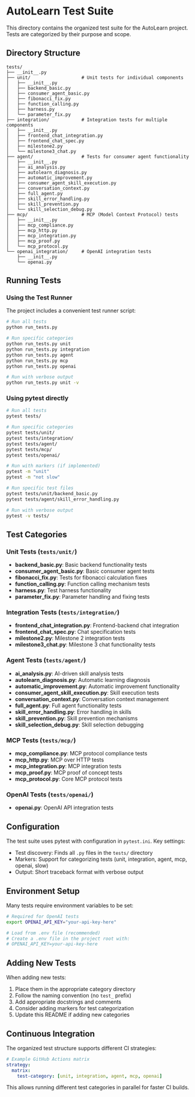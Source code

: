 # AutoLearn Test Suite

This directory contains the organized test suite for the AutoLearn project. Tests are categorized by their purpose and scope.

## Directory Structure

```
tests/
├── __init__.py
├── unit/                   # Unit tests for individual components
│   ├── __init__.py
│   ├── backend_basic.py
│   ├── consumer_agent_basic.py
│   ├── fibonacci_fix.py
│   ├── function_calling.py
│   ├── harness.py
│   └── parameter_fix.py
├── integration/            # Integration tests for multiple components
│   ├── __init__.py
│   ├── frontend_chat_integration.py
│   ├── frontend_chat_spec.py
│   ├── milestone2.py
│   └── milestone3_chat.py
├── agent/                  # Tests for consumer agent functionality
│   ├── __init__.py
│   ├── ai_analysis.py
│   ├── autolearn_diagnosis.py
│   ├── automatic_improvement.py
│   ├── consumer_agent_skill_execution.py
│   ├── conversation_context.py
│   ├── full_agent.py
│   ├── skill_error_handling.py
│   ├── skill_prevention.py
│   └── skill_selection_debug.py
├── mcp/                    # MCP (Model Context Protocol) tests
│   ├── __init__.py
│   ├── mcp_compliance.py
│   ├── mcp_http.py
│   ├── mcp_integration.py
│   ├── mcp_proof.py
│   └── mcp_protocol.py
└── openai_integration/     # OpenAI integration tests
    ├── __init__.py
    └── openai.py
```

## Running Tests

### Using the Test Runner

The project includes a convenient test runner script:

```bash
# Run all tests
python run_tests.py

# Run specific categories
python run_tests.py unit
python run_tests.py integration
python run_tests.py agent
python run_tests.py mcp
python run_tests.py openai

# Run with verbose output
python run_tests.py unit -v
```

### Using pytest directly

```bash
# Run all tests
pytest tests/

# Run specific categories
pytest tests/unit/
pytest tests/integration/
pytest tests/agent/
pytest tests/mcp/
pytest tests/openai/

# Run with markers (if implemented)
pytest -m "unit"
pytest -m "not slow"

# Run specific test files
pytest tests/unit/backend_basic.py
pytest tests/agent/skill_error_handling.py

# Run with verbose output
pytest -v tests/
```

## Test Categories

### Unit Tests (`tests/unit/`)
- **backend_basic.py**: Basic backend functionality tests
- **consumer_agent_basic.py**: Basic consumer agent tests
- **fibonacci_fix.py**: Tests for fibonacci calculation fixes
- **function_calling.py**: Function calling mechanism tests
- **harness.py**: Test harness functionality
- **parameter_fix.py**: Parameter handling and fixing tests

### Integration Tests (`tests/integration/`)
- **frontend_chat_integration.py**: Frontend-backend chat integration
- **frontend_chat_spec.py**: Chat specification tests
- **milestone2.py**: Milestone 2 integration tests
- **milestone3_chat.py**: Milestone 3 chat functionality tests

### Agent Tests (`tests/agent/`)
- **ai_analysis.py**: AI-driven skill analysis tests
- **autolearn_diagnosis.py**: Automatic learning diagnosis
- **automatic_improvement.py**: Automatic improvement functionality
- **consumer_agent_skill_execution.py**: Skill execution tests
- **conversation_context.py**: Conversation context management
- **full_agent.py**: Full agent functionality tests
- **skill_error_handling.py**: Error handling in skills
- **skill_prevention.py**: Skill prevention mechanisms
- **skill_selection_debug.py**: Skill selection debugging

### MCP Tests (`tests/mcp/`)
- **mcp_compliance.py**: MCP protocol compliance tests
- **mcp_http.py**: MCP over HTTP tests
- **mcp_integration.py**: MCP integration tests
- **mcp_proof.py**: MCP proof of concept tests
- **mcp_protocol.py**: Core MCP protocol tests

### OpenAI Tests (`tests/openai/`)
- **openai.py**: OpenAI API integration tests

## Configuration

The test suite uses pytest with configuration in `pytest.ini`. Key settings:

- Test discovery: Finds all `.py` files in the `tests/` directory
- Markers: Support for categorizing tests (unit, integration, agent, mcp, openai, slow)
- Output: Short traceback format with verbose output

## Environment Setup

Many tests require environment variables to be set:

```bash
# Required for OpenAI tests
export OPENAI_API_KEY="your-api-key-here"

# Load from .env file (recommended)
# Create a .env file in the project root with:
# OPENAI_API_KEY=your-api-key-here
```

## Adding New Tests

When adding new tests:

1. Place them in the appropriate category directory
2. Follow the naming convention (no `test_` prefix)
3. Add appropriate docstrings and comments
4. Consider adding markers for test categorization
5. Update this README if adding new categories

## Continuous Integration

The organized test structure supports different CI strategies:

```yaml
# Example GitHub Actions matrix
strategy:
  matrix:
    test-category: [unit, integration, agent, mcp, openai]
```

This allows running different test categories in parallel for faster CI builds.
